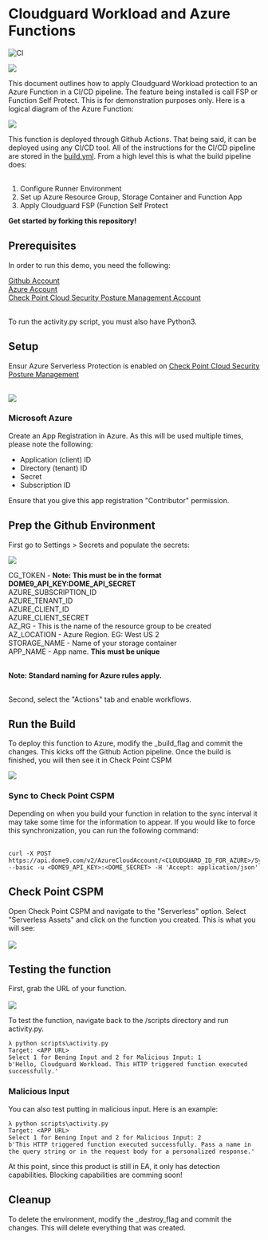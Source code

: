 # Cloudguard Workload and Azure Functions

![CI](https://github.com/metalstormbass/Cloudguard_Azure_FSP/workflows/CI/badge.svg?event=push)

<p align="left">
    <img src="https://img.shields.io/badge/Version-1.0.0-green" />
</p>    

This document outlines how to apply Cloudguard Workload protection to an Azure Function in a CI/CD pipeline. The feature being installed is call FSP or Function Self Protect. This is for demonstration purposes only. Here is a logical diagram of the Azure Function: <br>

![](images/function1.PNG)

This function is deployed through Github Actions. That being said, it can be deployed using any CI/CD tool. All of the instructions for the CI/CD pipeline are stored in the [build.yml](.github/actions/build.yml). From a high level this is what the build pipeline does: <br><br>

1. Configure Runner Environment <br>
2. Set up Azure Resource Group, Storage Container and Function App <br>
3. Apply Cloudguard FSP (Function Self Protect <br>


<b> Get started by forking this repository! </b>

## Prerequisites

In order to run this demo, you need the following:

[Github Account](https://github.com) <br>
[Azure Account](https://portal.azure.com) <br>
[Check Point Cloud Security Posture Management Account](https://secure.dome9.com/) <br>

<br>
To run the activity.py script, you must also have Python3.

## Setup

Ensur Azure Serverless Protection is enabled on [Check Point Cloud Security Posture Management ](https://secure.dome9.com/) <br><br>

![](images/CSPM1.PNG)

### Microsoft Azure

Create an App Registration in Azure. As this will be used multiple times, please note the following:

- Application (client) ID <br>
- Directory (tenant) ID <br>
- Secret <br>
- Subscription ID <br>

Ensure that you give this app registration "Contributor" permission. 

## Prep the Github Environment

First go to Settings > Secrets and populate the secrets: <br>

![](images/secrets.PNG)<br>

CG_TOKEN - <b>Note: This must be in the format DOME9_API_KEY:DOME_API_SECRET</b> <br>      AZURE_SUBSCRIPTION_ID <br>
AZURE_TENANT_ID <br>
AZURE_CLIENT_ID <br>
AZURE_CLIENT_SECRET <br>
AZ_RG -  This is the name of the resource group to be created <br> 
AZ_LOCATION - Azure Region. EG: West US 2 <br>
STORAGE_NAME - Name of your storage container <br>
APP_NAME - App name. <b>This must be unique</b> <br><br>

<b>Note: Standard naming for Azure rules apply.</b><br><br>

Second, select the "Actions" tab and enable workflows.

## Run the Build

To deploy this function to Azure, modify the _build_flag and commit the changes. This kicks off the Github Action pipeline. Once the build is finished, you will then see it in Check Point CSPM<br>

![](images/build.PNG)

### Sync to Check Point CSPM

Depending on when you build your function in relation to the sync interval it may take some time for the information to appear. If you would like to force this synchronization, you can run the following command: <br><br>

```
curl -X POST https://api.dome9.com/v2/AzureCloudAccount/<CLOUDGUARD_ID_FOR_AZURE>/SyncNow --basic -u <DOME9_API_KEY>:<DOME_SECRET> -H 'Accept: application/json'
```

## Check Point CSPM

Open Check Point CSPM and navigate to the "Serverless" option. Select "Serverless Assets" and click on the function you created. This is what you will see: <br><br>
![](images/function2.PNG)

## Testing the function

First, grab the URL of your function. <br><br>
![](images/azure1.PNG)


To test the function, navigate back to the /scripts directory and run activity.py.

```
λ python scripts\activity.py
Target: <APP URL>
Select 1 for Bening Input and 2 for Malicious Input: 1
b'Hello, Cloudguard Workload. This HTTP triggered function executed successfully.'

```


### Malicious Input

You can also test putting in malicious input. Here is an example:

```
λ python scripts\activity.py
Target: <APP URL>
Select 1 for Bening Input and 2 for Malicious Input: 2
b'This HTTP triggered function executed successfully. Pass a name in the query string or in the request body for a personalized response.'
```

At this point, since this product is still in EA, it only has detection capabilities. Blocking capabilities are comming soon!


## Cleanup

To delete the environment, modify the _destroy_flag and commit the changes. This will delete everything that was created.